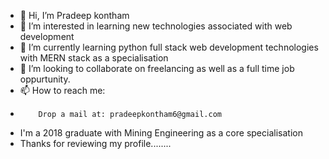 - 👋 Hi, I’m Pradeep kontham
- 👀 I’m interested in learning new technologies associated with web development
- 🌱 I’m currently learning python full stack web development technologies with MERN stack as a specialisation
- 💞️ I’m looking to collaborate on freelancing as well as a full time job oppurtunity.
- 📫 How to reach me: 
-         Drop a mail at: pradeepkontham6@gmail.com
-    I'm a 2018 graduate with Mining Engineering as a core specialisation
-    Thanks for reviewing my profile........   

<!---
pradeepkontham/pradeepkontham is a ✨ special ✨ repository because its `README.md` (this file) appears on your GitHub profile.
You can click the Preview link to take a look at your changes.
--->

